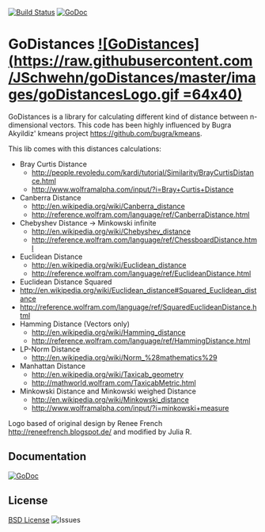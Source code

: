 [![Build Status](https://travis-ci.org/JSchwehn/goDistances.svg?branch=master)](https://travis-ci.org/JSchwehn/goDistances)
[![GoDoc](https://godoc.org/github.com/JSchwehn/goDistances?status.svg)](https://godoc.org/github.com/JSchwehn/goDistances)

GoDistances [![GoDistances](https://raw.githubusercontent.com/JSchwehn/goDistances/master/images/goDistancesLogo.gif =64x40)](https://godoc.org/github.com/JSchwehn/goDistances)
===
GoDistances is a library for calculating different kind of distance between n-dimensional vectors.
This code has been highly influenced by Bugra Akyildiz' kmeans project https://github.com/bugra/kmeans.

This lib comes with this distances calculations:

* Bray Curtis Distance
  * http://people.revoledu.com/kardi/tutorial/Similarity/BrayCurtisDistance.html
  * http://www.wolframalpha.com/input/?i=Bray+Curtis+Distance
* Canberra Distance
  * http://en.wikipedia.org/wiki/Canberra_distance
  * http://reference.wolfram.com/language/ref/CanberraDistance.html
* Chebyshev Distance -> Minkowski infinite
  * http://en.wikipedia.org/wiki/Chebyshev_distance
  * http://reference.wolfram.com/language/ref/ChessboardDistance.html
* Euclidean Distance
  * http://en.wikipedia.org/wiki/Euclidean_distance
  * http://reference.wolfram.com/language/ref/EuclideanDistance.html
* Euclidean Distance Squared
 * http://en.wikipedia.org/wiki/Euclidean_distance#Squared_Euclidean_distance
 * http://reference.wolfram.com/language/ref/SquaredEuclideanDistance.html
* Hamming Distance (Vectors only)
  * http://en.wikipedia.org/wiki/Hamming_distance
  * http://reference.wolfram.com/language/ref/HammingDistance.html
* LP-Norm Distance
  * http://en.wikipedia.org/wiki/Norm_%28mathematics%29
* Manhattan Distance
  * http://en.wikipedia.org/wiki/Taxicab_geometry
  * http://mathworld.wolfram.com/TaxicabMetric.html
* Minkowski Distance and Minkowski weighed Distance
  * http://en.wikipedia.org/wiki/Minkowski_distance
  * http://www.wolframalpha.com/input/?i=minkowski+measure

Logo based of original design by Renee French http://reneefrench.blogspot.de/ and modified by Julia R.

## Documentation
[![GoDoc](https://godoc.org/github.com/JSchwehn/goDistances?status.svg)](https://godoc.org/github.com/JSchwehn/goDistances)

## License
[BSD License](https://github.com/jschwehn/goDistances/blob/master/LICENSE)
![Issues](https://www.gnu.org/graphics/lgplv3-88x31.png)